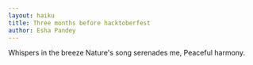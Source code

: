 ```yaml
---
layout: haiku
title: Three months before hacktoberfest
author: Esha Pandey
---
```


Whispers in the breeze
Nature's song serenades me,
Peaceful harmony. 




